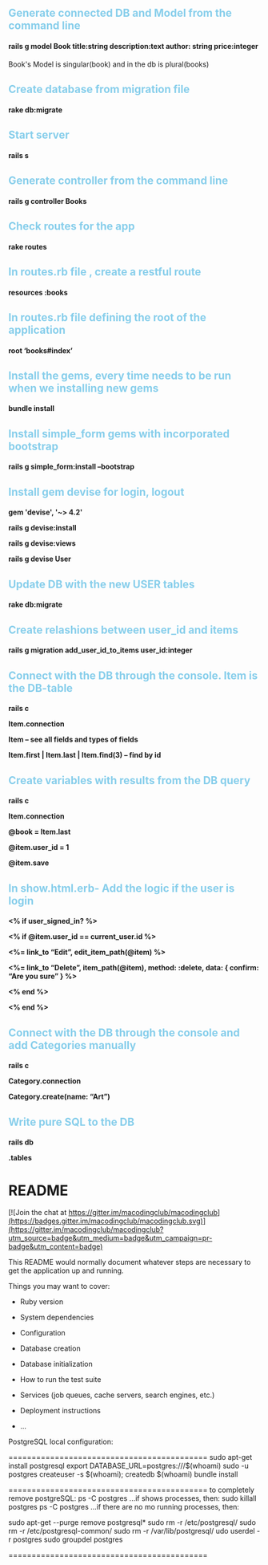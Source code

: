 
<h2 style = 'color:skyblue'>Generate connected DB and Model from the command line</h2>
<h4>rails g model Book title:string description:text author: string price:integer</h4>
 <p>Book's Model is singular(book) and in the db is plural(books)</p>
<h2 style = 'color:skyblue'>Create database from migration file</h2>
<h4>rake db:migrate</h4>
<h2 style = 'color:skyblue'>Start server</h2>
<h4>rails s</h4>
<h2 style = 'color:skyblue'>Generate controller from the command line</h2>
<h4>rails g controller Books</h4>
<h2 style = 'color:skyblue'>Check routes for the app</h2>
<h4>rake routes</h4>
<h2 style = 'color:skyblue'>In routes.rb file , create a restful route</h2>
<h4>resources :books</h4>
<h2 style = 'color:skyblue'>In routes.rb file defining the root of the application</h2>
<h4>root ‘books#index’</h4>
<h2 style = 'color:skyblue'> Install the gems, every time needs to be run when we installing new gems</h2>
<h4>bundle install</h4>
<h2 style = 'color:skyblue'>Install simple_form gems with incorporated bootstrap</h2>
<h4>rails g simple_form:install –bootstrap</h4>

<h2 style = 'color:skyblue'>Install gem devise for login, logout</h2>
<h4>
 <p>gem 'devise', '~> 4.2'</p>
 <p>rails g devise:install</p>
 <p>rails g devise:views</p>
 <p>rails g devise User</p>
</h4>
<h2 style = 'color:skyblue'>Update DB with the new USER tables</h2>
<h4>rake db:migrate</h4>

<h2 style = 'color:skyblue'>Create relashions between user_id and items</h2>
<h4>rails g migration add_user_id_to_items user_id:integer</h4>

<h2 style = 'color:skyblue'>Connect with the DB through the console. Item is the DB-table</h2>
<h4>
    <p>rails c</p>
    <p>Item.connection</p>
    <p>Item – see all fields and types of fields</p>
    <p>Item.first | Item.last | Item.find(3) – find by id</p>
</h4>

<h2 style = 'color:skyblue'>Create variables with results from the DB query</h2>
<h4>
    <p>rails c</p>
    <p>Item.connection</p>
    <p>@book = Item.last</p>
    <p>@item.user_id = 1</p>
    <p>@item.save</p>
</h4>
<h2 style = 'color:skyblue'>In show.html.erb- Add the logic if the user is login</h2>
<h4>
    <p><% if user_signed_in? %></p>
    <p><% if @item.user_id == current_user.id %></p>
    <p>	<%= link_to “Edit”, edit_item_path(@item) %></p>
    <p>	<%= link_to “Delete”, item_path(@item), method: :delete, data: { confirm: “Are you sure” } %></p>
    <p> <% end %></p>
    <p><% end %></p>
</h4>

<h2 style = 'color:skyblue'>Connect with the DB through the console and add Categories manually</h2>
<h4>
    <p>rails c</p>
    <p>Category.connection</p>
    <p>Category.create(name: “Art”)</p>
</h4>

<h2 style = 'color:skyblue'>Write pure SQL to the DB</h2>
<h4>
    <p>rails db</p>
    <p>.tables</p>
</h4>





# README

[![Join the chat at https://gitter.im/macodingclub/macodingclub](https://badges.gitter.im/macodingclub/macodingclub.svg)](https://gitter.im/macodingclub/macodingclub?utm_source=badge&utm_medium=badge&utm_campaign=pr-badge&utm_content=badge)

This README would normally document whatever steps are necessary to get the
application up and running.

Things you may want to cover:

* Ruby version

* System dependencies

* Configuration

* Database creation

* Database initialization

* How to run the test suite

* Services (job queues, cache servers, search engines, etc.)

* Deployment instructions

* ...

PostgreSQL local configuration: 

===========================================
sudo apt-get install postgresql
export DATABASE_URL=postgres:///$(whoami)
sudo -u postgres createuser -s $(whoami); createdb $(whoami)
bundle install

===========================================
to completely remove postgreSQL: 
ps -C postgres
...if shows processes, then: 
sudo killall postgres
ps -C postgres
…if there are no mo running processes, then: 

sudo apt-get --purge remove postgresql\*
sudo rm -r /etc/postgresql/
sudo rm -r /etc/postgresql-common/
sudo rm -r /var/lib/postgresql/
udo userdel -r postgres
sudo groupdel postgres

===========================================
